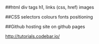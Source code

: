 ##html
div tags
h1, 
links (css, href)
images


##CSS
selectors
colours
fonts
positioning

##Github
hosting site on github pages


http://tutorials.codebar.io/
